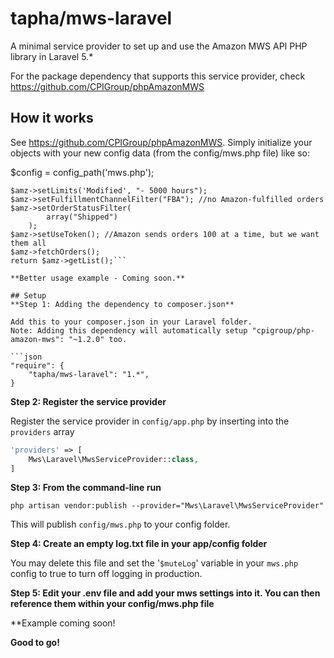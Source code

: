 # tapha/mws-laravel
A minimal service provider to set up and use the Amazon MWS API PHP library in Laravel 5.*

For the package dependency that supports this service provider, check https://github.com/CPIGroup/phpAmazonMWS


## How it works

See https://github.com/CPIGroup/phpAmazonMWS. Simply initialize your objects with your new config data (from the config/mws.php file) like so:

$config = config_path('mws.php');
	
```$amz = new AmazonOrderList($s = null, $mock = false, $m = null, $config); //store name matches the array key in the config file
$amz->setLimits('Modified', "- 5000 hours");
$amz->setFulfillmentChannelFilter("FBA"); //no Amazon-fulfilled orders
$amz->setOrderStatusFilter(
    	array("Shipped")
    ); 
$amz->setUseToken(); //Amazon sends orders 100 at a time, but we want them all
$amz->fetchOrders();
return $amz->getList();```

**Better usage example - Coming soon.**

## Setup
**Step 1: Adding the dependency to composer.json**

Add this to your composer.json in your Laravel folder.
Note: Adding this dependency will automatically setup "cpigroup/php-amazon-mws": "~1.2.0" too.

```json
"require": {
    "tapha/mws-laravel": "1.*",
}
```

**Step 2: Register the service provider**

Register the service provider in ```config/app.php``` by inserting into the ```providers``` array

```php
'providers' => [
	Mws\Laravel\MwsServiceProvider::class,
]
```

**Step 3: From the command-line run**

```
php artisan vendor:publish --provider="Mws\Laravel\MwsServiceProvider"
```

This will publish ```config/mws.php``` to your config folder.

**Step 4: Create an empty log.txt file in your app/config folder**

You may delete this file and set the '```$muteLog```' variable in your ```mws.php``` config to true to turn off logging in production.

**Step 5: Edit your .env file and add your mws settings into it. You can then reference them within your config/mws.php file**

**Example coming soon!

**Good to go!**
